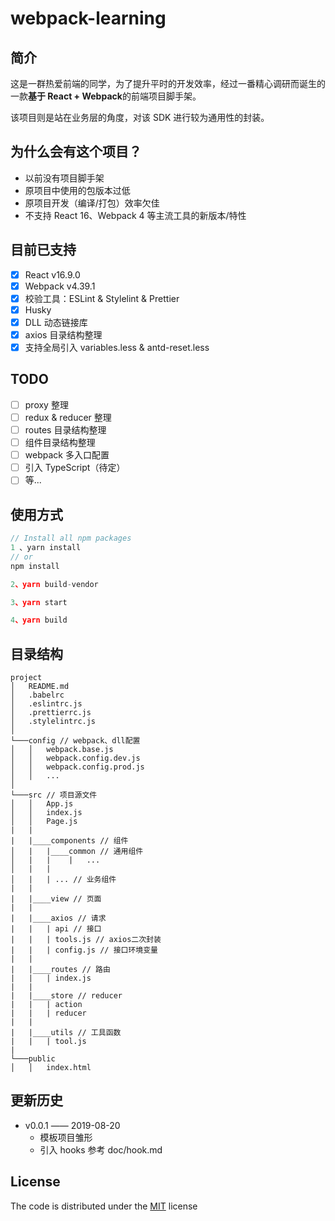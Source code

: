 # webpack-learning

## 简介

这是一群热爱前端的同学，为了提升平时的开发效率，经过一番精心调研而诞生的一款**基于 React + Webpack**的前端项目脚手架。

该项目则是站在业务层的角度，对该 SDK 进行较为通用性的封装。

## 为什么会有这个项目？

-   以前没有项目脚手架
-   原项目中使用的包版本过低
-   原项目开发（编译/打包）效率欠佳
-   不支持 React 16、Webpack 4 等主流工具的新版本/特性

## 目前已支持

-   [x] React v16.9.0
-   [x] Webpack v4.39.1
-   [x] 校验工具：ESLint & Stylelint & Prettier
-   [x] Husky
-   [x] DLL 动态链接库
-   [x] axios 目录结构整理
-   [x] 支持全局引入 variables.less & antd-reset.less

## TODO

-   [ ] proxy 整理
-   [ ] redux & reducer 整理
-   [ ] routes 目录结构整理
-   [ ] 组件目录结构整理
-   [ ] webpack 多入口配置
-   [ ] 引入 TypeScript（待定）
-   [ ] 等...

## 使用方式

```js
// Install all npm packages
1 、yarn install
// or
npm install

2、yarn build-vendor

3、yarn start

4、yarn build
```

## 目录结构

```
project
│   README.md
│   .babelrc
│   .eslintrc.js
│   .prettierrc.js
│   .stylelintrc.js
│
└───config // webpack、dll配置
│   │   webpack.base.js
│   │   webpack.config.dev.js
│   │   webpack.config.prod.js
│   │   ...
│
└───src // 项目源文件
│   │   App.js
│   │   index.js
│   │   Page.js
|   |
|   |____components // 组件
│   |   |____common // 通用组件
│   |   |    |   ...
│   |   |
│   |   | ... // 业务组件
|   |
|   |____view // 页面
|   |
|   |____axios // 请求
|   |   | api // 接口
|   |   | tools.js // axios二次封装
|   |   | config.js // 接口环境变量
|   |
|   |____routes // 路由
|   |   | index.js
|   |
|   |____store // reducer
|   |   | action
|   |   | reducer
|   |
|   |____utils // 工具函数
|   |   | tool.js
|
└───public
│   │   index.html
```

## 更新历史

-   v0.0.1 —— 2019-08-20
    -   模板项目雏形
    -   引入 hooks 参考 doc/hook.md

## License

The code is distributed under the [MIT](https://opensource.org/licenses/MIT) license
